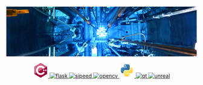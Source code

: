 ![](https://raw.githubusercontent.com/uraninite/uraninite/main/nuclear_fuel_cycle.jpg)

<p align="center">
  <!-- <a href="https://www.youtube.com/channel/UCekqawBcf9hNjVRFW51AYDw">
  <img src="https://img.shields.io/youtube/channel/subscribers/UCekqawBcf9hNjVRFW51AYDw?label=Subscribe&style=social"/>
  </a>
</p>-->

<!--
<p align="center">
  Contact from <a href="https://4e7f496456df319a2f48121f99f9d.blogspot.com">4e7f496456df319a2f48121f99f9d</a>
</p> 
-->
<p align="center">  <a href="https://www.w3schools.com/cpp/" target="_blank"> <img src="https://raw.githubusercontent.com/devicons/devicon/master/icons/cplusplus/cplusplus-original.svg" alt="cplusplus" width="40" height="40"/> </a> <a href="https://flask.palletsprojects.com/" target="_blank"> <img src="https://www.vectorlogo.zone/logos/pocoo_flask/pocoo_flask-icon.svg" alt="flask" width="40" height="40"/> </a> <a href="https://github.com/sipeed" target="_blank"> <img src="https://avatars.githubusercontent.com/u/44034752?s=60&v=4" alt="sipeed" width="40" height="40"/> </a><a href="https://opencv.org/" target="_blank"> <img src="https://www.vectorlogo.zone/logos/opencv/opencv-icon.svg" alt="opencv" width="40" height="40"/> </a> <a href="https://www.python.org" target="_blank"> <img src="https://raw.githubusercontent.com/devicons/devicon/master/icons/python/python-original.svg" alt="python" width="40" height="40"/> </a> <a href="https://www.qt.io/" target="_blank"> <img src="https://upload.wikimedia.org/wikipedia/commons/0/0b/Qt_logo_2016.svg" alt="qt" width="40" height="40"/> </a> <a href="https://unrealengine.com/" target="_blank"> <img src="https://raw.githubusercontent.com/kenangundogan/fontisto/036b7eca71aab1bef8e6a0518f7329f13ed62f6b/icons/svg/brand/unreal-engine.svg" alt="unreal" width="40" height="40"/> </a> </p>


